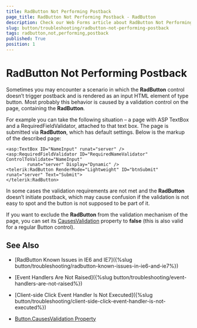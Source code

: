 ```yaml
---
title: RadButton Not Performing Postback
page_title: RadButton Not Performing Postback - RadButton
description: Check our Web Forms article about RadButton Not Performing Postback.
slug: button/troubleshooting/radbutton-not-performing-postback
tags: radbutton,not,performing,postback
published: True
position: 1
---
```


# RadButton Not Performing Postback

Sometimes you may encounter a scenario in which the **RadButton** control doesn’t trigger postback and is rendered as an input HTML element of type button. Most probably this behavior is caused by a validation control on the page, containing the **RadButton**.

For example you can take the following situation – a page with ASP TextBox and a RequiredFieldValidator, attached to that text box. The page is submitted via **RadButton**, which has default settings. Below is the markup of the described page:

````ASP.NET
<asp:TextBox ID="NameInput" runat="server" />
<asp:RequiredFieldValidator ID="RequiredNameValidator" ControlToValidate="NameInput"
		runat="server" Display="Dynamic" />
<telerik:RadButton RenderMode="Lightweight" ID="btnSubmit" runat="server" Text="Submit">
</telerik:RadButton>
````

In some cases the validation requirements are not met and the **RadButton** doesn’t initiate postback, which may cause confusion if the validation is not easy to spot and the button is not supposed to be part of it.

If you want to exclude the **RadButton** from the validation mechanism of the page, you can set its	[CausesValidation](https://msdn.microsoft.com/en-us/library/system.web.ui.webcontrols.button.causesvalidation.aspx) property to **false** (this is also valid for a regular Button control).

## See Also

 * [RadButton Known Issues in IE6 and IE7]({%slug button/troubleshooting/radbutton-known-issues-in-ie6-and-ie7%})

 * [Event Handlers Are Not Raised]({%slug button/troubleshooting/event-handlers-are-not-raised%})

 * [Client-side Click Event Handler Is Not Executed]({%slug button/troubleshooting/client-side-click-event-handler-is-not-executed%})

 * [Button.CausesValidation Property](https://msdn.microsoft.com/en-us/library/system.web.ui.webcontrols.button.causesvalidation.aspx)
